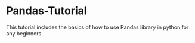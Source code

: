 # Pandas-Tutorial
This tutorial includes the basics of how to use Pandas library in python for any beginners
